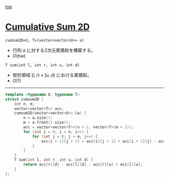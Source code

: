 [top](../lib.md)

# [Cumulative Sum 2D](./cum2d.cpp)

`cumsum2D<U, T>(vector<vector<U>> a)`
- 行列 $a$ に対する2次元累積和を構築する。
- $O(hw)$

`T sum(int l, int r, int u, int d)`
- 矩形領域 $[l, r) \times [u, d)$ における累積和。
- $O(1)$

---

```cpp
template <typename U, typename T>
struct cumsum2D {
    int n, m;
    vector<vector<T>> acc;
    cumsum2D(vector<vector<U>> &a) {
        n = a.size();
        m = a.front().size();
        acc = vector<vector<T>>(n + 1, vector<T>(m + 1));
        for (int i = 0; i < n; i++) {
            for (int j = 0; j < m; j++) {
                acc[i + 1][j + 1] = acc[i][j + 1] + acc[i + 1][j] - acc[i][j] + a[i][j];
            }
        }
    }
    T sum(int l, int r, int u, int d) {
        return acc[r][d] - acc[l][d] - acc[r][u] + acc[l][u];
    }
};

```